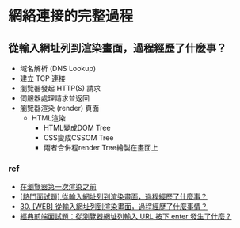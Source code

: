 # 網絡連接的完整過程

## 從輸入網址列到渲染畫面，過程經歷了什麼事？
* 域名解析 (DNS Lookup)
* 建立 TCP 連接
* 瀏覽器發起 HTTP(S) 請求
* 伺服器處理請求並返回
* 瀏覽器渲染 (render) 頁面
  * HTML渲染
    * HTML變成DOM Tree
    * CSS變成CSSOM Tree
    * 兩者合併程render Tree繪製在畫面上


### ref
* [在瀏覽器第一次渲染之前](https://otischou.tw/2018/01/11/resouce-prioritization-in-browser.html)
* [[熱門面試題] 從輸入網址列到渲染畫面，過程經歷了什麼事？](https://medium.com/hannah-lin/%E7%86%B1%E9%96%80%E9%9D%A2%E8%A9%A6%E9%A1%8C-%E5%BE%9E%E8%BC%B8%E5%85%A5%E7%B6%B2%E5%9D%80%E5%88%97%E5%88%B0%E6%B8%B2%E6%9F%93%E7%95%AB%E9%9D%A2-%E9%81%8E%E7%A8%8B%E7%B6%93%E6%AD%B7%E4%BA%86%E4%BB%80%E9%BA%BC%E4%BA%8B-4a6cafefe78a)
* [30. [WEB] 從輸入網址列到渲染畫面，過程經歷了什麼事情？](https://ithelp.ithome.com.tw/articles/10228442)
* [經典前端面試題：從瀏覽器網址列輸入 URL 按下 enter 發生了什麼？](https://www.shubo.io/what-happens-when-you-type-a-url-in-the-browser-and-press-enter/)